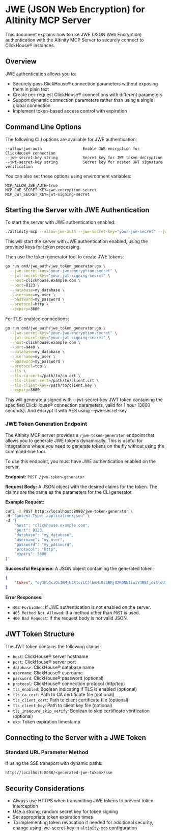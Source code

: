 # JWE (JSON Web Encryption) for Altinity MCP Server

This document explains how to use JWE (JSON Web Encryption) authentication with the Altinity MCP Server to securely connect to ClickHouse® instances.

## Overview

JWE authentication allows you to:

- Securely pass ClickHouse® connection parameters without exposing them in plain text
- Create per-request ClickHouse® connections with different parameters
- Support dynamic connection parameters rather than using a single global connection
- Implement token-based access control with expiration

## Command Line Options

The following CLI options are available for JWE authentication:

```
--allow-jwe-auth                  Enable JWE encryption for ClickHouse® connection
--jwe-secret-key string           Secret key for JWE token decryption
--jwt-secret-key string           Secret key for nested JWT signature verification
```

You can also set these options using environment variables:

```
MCP_ALLOW_JWE_AUTH=true
MCP_JWE_SECRET_KEY=jwe-encryption-secret
MCP_JWT_SECRET_KEY=jwt-signing-secret
```

## Starting the Server with JWE Authentication

To start the server with JWE authentication enabled:

```bash
./altinity-mcp --allow-jwe-auth --jwe-secret-key="your-jwe-secret" --jwt-secret-key="your-jwt-secret" --transport=sse
```

This will start the server with JWE authentication enabled, using the provided keys for token processing.

Then use the token generator tool to create JWE tokens:

```bash
go run cmd/jwe_auth/jwe_token_generator.go \
  --jwe-secret-key="your-jwe-encryption-secret" \
  --jwt-secret-key="your-jwt-signing-secret" \
  --host=clickhouse.example.com \
  --port=8123 \
  --database=my_database \
  --username=my_user \
  --password=my_password \
  --protocol=http \
  --expiry=3600
```

For TLS-enabled connections:

```bash
go run cmd/jwe_auth/jwe_token_generator.go \
  --jwe-secret-key="your-jwe-encryption-secret" \
  --jwt-secret-key="your-jwt-signing-secret" \
  --host=clickhouse.example.com \
  --port=9440 \
  --database=my_database \
  --username=my_user \
  --password=my_password \
  --protocol=tcp \
  --tls \
  --tls-ca-cert=/path/to/ca.crt \
  --tls-client-cert=/path/to/client.crt \
  --tls-client-key=/path/to/client.key \
  --expiry=3600
```

This will generate a signed with --jwt-secret-key JWT token containing the specified ClickHouse® connection parameters, valid for 1 hour (3600 seconds).
And encrypt it with AES using --jwe-secret-key

### JWE Token Generation Endpoint

The Altinity MCP server provides a `/jwe-token-generator` endpoint that allows you to generate JWE tokens dynamically. This is useful for integrations where you need to generate tokens on the fly without using the command-line tool.

To use this endpoint, you must have JWE authentication enabled on the server.

**Endpoint:** `POST /jwe-token-generator`

**Request Body:** A JSON object with the desired claims for the token. The claims are the same as the parameters for the CLI generator.

**Example Request:**
```bash
curl -X POST http://localhost:8080/jwe-token-generator \
-H "Content-Type: application/json" \
-d '{
    "host": "clickhouse.example.com",
    "port": 8123,
    "database": "my_database",
    "username": "my_user",
    "password": "my_password",
    "protocol": "http",
    "expiry": 3600
}'
```

**Successful Response:** A JSON object containing the generated token.

```json
{
    "token": "eyJhbGciOiJBMjU2S1ciLCJlbmMiOiJBMjU2R0NNIiwiY3R5IjoiSldUIiwidHlwIjoiSldFIn0. ..."
}
```

**Error Responses:**
- `403 Forbidden`: If JWE authentication is not enabled on the server.
- `405 Method Not Allowed`: If a method other than `POST` is used.
- `400 Bad Request`: If the request body is not valid JSON.

## JWT Token Structure

The JWT token contains the following claims:

- `host`: ClickHouse® server hostname
- `port`: ClickHouse® server port
- `database`: ClickHouse® database name
- `username`: ClickHouse® username
- `password`: ClickHouse® password (optional)
- `protocol`: ClickHouse® connection protocol (http/tcp)
- `tls_enabled`: Boolean indicating if TLS is enabled (optional)
- `tls_ca_cert`: Path to CA certificate file (optional)
- `tls_client_cert`: Path to client certificate file (optional)
- `tls_client_key`: Path to client key file (optional)
- `tls_insecure_skip_verify`: Boolean to skip certificate verification (optional)
- `exp`: Token expiration timestamp

## Connecting to the Server with a JWE Token

### Standard URL Parameter Method

If using the SSE transport with dynamic paths:

```
http://localhost:8080/<generated-jwe-token>/sse
```

## Security Considerations

- Always use HTTPS when transmitting JWE tokens to prevent token interception
- Use a strong, random secret key for token signing
- Set appropriate token expiration times
- To implementing token revocation if needed for additional security, change using jwe-secret-key in `altinity-mcp` configuration
